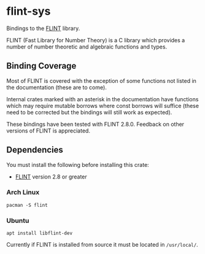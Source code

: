 # flint-sys

Bindings to the [FLINT](http://flintlib.org/) library. 

FLINT (Fast Library for Number Theory) is a C library which provides a number
of number theoretic and algebraic functions and types.

## Binding Coverage

Most of FLINT is covered with the exception of some functions not listed in the documentation (these are to come).

Internal crates marked with an asterisk in the documentation have functions which may require mutable borrows where const borrows will suffice (these need to be corrected but the bindings will still work as expected).

These bindings have been tested with FLINT 2.8.0. Feedback on other versions of FLINT is appreciated.

## Dependencies

You must install the following before installing this crate:

   * [FLINT](http://flintlib.org/) version 2.8 or greater

### Arch Linux

```
pacman -S flint
```

### Ubuntu

```
apt install libflint-dev
```

Currently if FLINT is installed from source it must be located in `/usr/local/`.
